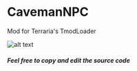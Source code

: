 # CavemanNPC
Mod for Terraria's TmodLoader

![alt text](https://imgur.com/a/9V3q5dl "CavemanNPC")

##### Feel free to copy and edit the source code



